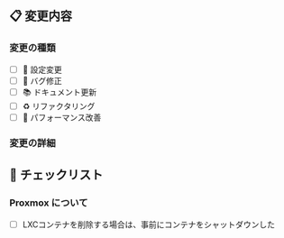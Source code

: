 ## 📋 変更内容

### 変更の種類

- [ ] 🔧 設定変更
- [ ] 🐛 バグ修正
- [ ] 📚 ドキュメント更新
- [ ] ♻️ リファクタリング
- [ ] 🚀 パフォーマンス改善

### 変更の詳細
<!-- 何を変更したか、なぜ変更したかを詳しく説明してください -->

## 📝 チェックリスト

### Proxmox について

- [ ] LXCコンテナを削除する場合は、事前にコンテナをシャットダウンした
